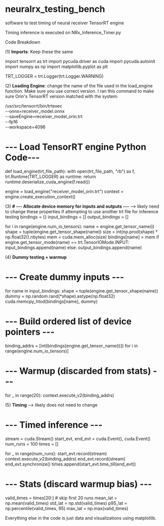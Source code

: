 # neuralrx_testing_bench
software to test timing of neural receiver TensorRT engine 

Timing inference is executed on NRx_Inference_Timer.py

Code Breakdown

(1) **Imports**: Keep these the same

import tensorrt as trt
import pycuda.driver as cuda
import pycuda.autoinit
import numpy as np
import matplotlib.pyplot as plt

TRT_LOGGER = trt.Logger(trt.Logger.WARNING)


(2) **Loading Engine**: change the name of the file used in the load_engine function. Make sure you use correct version. I ran this command to make sure Orin's TensorRT version matched with the system:

/usr/src/tensorrt/bin/trtexec \
  --onnx=receiver_model.onnx \
  --saveEngine=receiver_model_orin.trt \
  --fp16 \
  --workspace=4096


# --- Load TensorRT engine Python Code---
def load_engine(trt_file_path):
    with open(trt_file_path, "rb") as f, trt.Runtime(TRT_LOGGER) as runtime:
        return runtime.deserialize_cuda_engine(f.read())

engine = load_engine("receiver_model_orin.trt")
context = engine.create_execution_context()

(3) **# --- Allocate device memory for inputs and outputs ---** --> likely need to change these properties if attempting to use another trt file for inference testing
bindings = {}
input_bindings = []
output_bindings = []

for i in range(engine.num_io_tensors):
    name = engine.get_tensor_name(i)
    shape = tuple(engine.get_tensor_shape(name))
    size = int(np.prod(shape) * np.float32().nbytes)
    mem = cuda.mem_alloc(size)
    bindings[name] = mem
    if engine.get_tensor_mode(name) == trt.TensorIOMode.INPUT:
        input_bindings.append(name)
    else:
        output_bindings.append(name)

(4) **Dummy testing + warmup**

# --- Create dummy inputs ---
for name in input_bindings:
    shape = tuple(engine.get_tensor_shape(name))
    dummy = np.random.rand(*shape).astype(np.float32)
    cuda.memcpy_htod(bindings[name], dummy)

# --- Build ordered list of device pointers ---
binding_addrs = [int(bindings[engine.get_tensor_name(i)]) for i in range(engine.num_io_tensors)]

# --- Warmup (discarded from stats) ---
for _ in range(20):
    context.execute_v2(binding_addrs)


(5) **Timing** --> likely does not need to change

# --- Timed inference ---
stream = cuda.Stream()
start_evt, end_evt = cuda.Event(), cuda.Event()
num_runs = 100
times = []

for _ in range(num_runs):
    start_evt.record(stream)
    context.execute_v2(binding_addrs)
    end_evt.record(stream)
    end_evt.synchronize()
    times.append(start_evt.time_till(end_evt))

# --- Stats (discard warmup bias) ---
valid_times = times[20:]  # skip first 20 runs
mean_lat = np.mean(valid_times)
std_lat = np.std(valid_times)
p95_lat = np.percentile(valid_times, 95)
max_lat = np.max(valid_times)

Everything else in the code is just data and visualizations using matplotlib.

